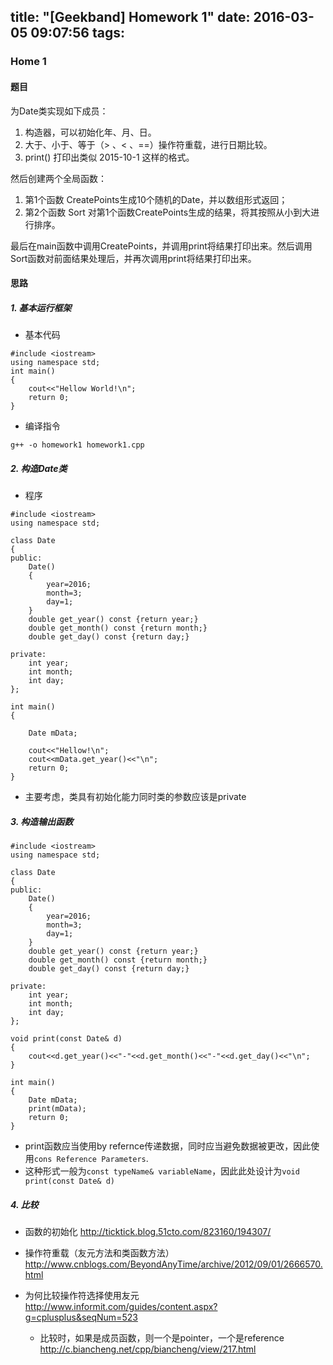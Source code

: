 title: "[Geekband] Homework 1"
date: 2016-03-05 09:07:56
tags:
---
### Home 1

#### 题目

为Date类实现如下成员：
1. 构造器，可以初始化年、月、日。
2. 大于、小于、等于（> 、< 、==）操作符重载，进行日期比较。
3. print() 打印出类似 2015-10-1 这样的格式。
 
然后创建两个全局函数：
1. 第1个函数 CreatePoints生成10个随机的Date，并以数组形式返回；
2. 第2个函数 Sort 对第1个函数CreatePoints生成的结果，将其按照从小到大进行排序。
 
最后在main函数中调用CreatePoints，并调用print将结果打印出来。然后调用Sort函数对前面结果处理后，并再次调用print将结果打印出来。

<!--more-->

#### 思路

##### 1. 基本运行框架

- 基本代码
```
#include <iostream>
using namespace std;
int main()
{
	cout<<"Hellow World!\n";
	return 0;
}
```
- 编译指令
```
g++ -o homework1 homework1.cpp
```

##### 2. 构造Date类

- 程序
```
#include <iostream>
using namespace std;

class Date
{
public:
	Date()
	{
		year=2016;
		month=3;
		day=1;
	}
	double get_year() const {return year;}
	double get_month() const {return month;}
	double get_day() const {return day;}

private:
    int year;
    int month;
    int day;
};

int main()
{

	Date mData;

	cout<<"Hellow!\n";
	cout<<mData.get_year()<<"\n";
	return 0;
}
```
- 主要考虑，类具有初始化能力同时类的参数应该是private


##### 3. 构造输出函数

```
#include <iostream>
using namespace std;

class Date
{
public:
	Date()
	{
		year=2016;
		month=3;
		day=1;
	}
	double get_year() const {return year;}
	double get_month() const {return month;}
	double get_day() const {return day;}

private:
    int year;
    int month;
    int day;
};

void print(const Date& d)
{
	cout<<d.get_year()<<"-"<<d.get_month()<<"-"<<d.get_day()<<"\n";
}

int main()
{
	Date mData;
	print(mData);
	return 0;
}
```
- print函数应当使用by refernce传递数据，同时应当避免数据被更改，因此使用`cons Reference Parameters`.
- 这种形式一般为`const typeName& variableName`，因此此处设计为`void print(const Date& d)`

##### 4. 比较




- 函数的初始化
http://ticktick.blog.51cto.com/823160/194307/ 

- 操作符重载（友元方法和类函数方法）
http://www.cnblogs.com/BeyondAnyTime/archive/2012/09/01/2666570.html
- 为何比较操作符选择使用友元
http://www.informit.com/guides/content.aspx?g=cplusplus&seqNum=523
     - 比较时，如果是成员函数，则一个是pointer，一个是reference
 http://c.biancheng.net/cpp/biancheng/view/217.html
